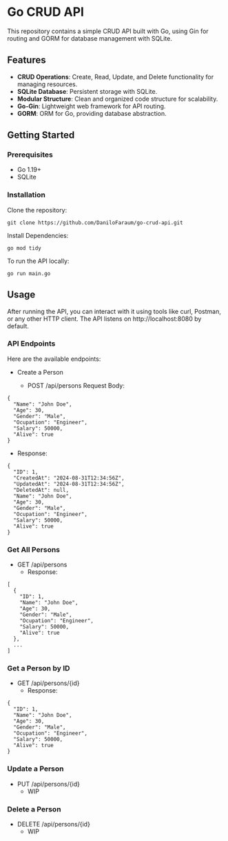 # Go CRUD API

This repository contains a simple CRUD API built with Go, using Gin for routing and GORM for database management with SQLite.

## Features

- **CRUD Operations**: Create, Read, Update, and Delete functionality for managing resources.
- **SQLite Database**: Persistent storage with SQLite.
- **Modular Structure**: Clean and organized code structure for scalability.
- **Go-Gin**: Lightweight web framework for API routing.
- **GORM**: ORM for Go, providing database abstraction.

## Getting Started

### Prerequisites

- Go 1.19+
- SQLite

### Installation

Clone the repository:

```
git clone https://github.com/DaniloFaraum/go-crud-api.git
```
Install Dependencies:
```
go mod tidy
```
To run the API locally:
```
go run main.go
```
## Usage
After running the API, you can interact with it using tools like curl, Postman, or any other HTTP client. The API listens on http://localhost:8080 by default.

### API Endpoints
Here are the available endpoints:

- Create a Person

  - POST /api/persons
Request Body:
```
{
  "Name": "John Doe",
  "Age": 30,
  "Gender": "Male",
  "Ocupation": "Engineer",
  "Salary": 50000,
  "Alive": true
}
```
  - Response:
```
{
  "ID": 1,
  "CreatedAt": "2024-08-31T12:34:56Z",
  "UpdatedAt": "2024-08-31T12:34:56Z",
  "DeletedAt": null,
  "Name": "John Doe",
  "Age": 30,
  "Gender": "Male",
  "Ocupation": "Engineer",
  "Salary": 50000,
  "Alive": true
}
```
### Get All Persons

- GET /api/persons
  - Response:
```
[
  {
    "ID": 1,
    "Name": "John Doe",
    "Age": 30,
    "Gender": "Male",
    "Ocupation": "Engineer",
    "Salary": 50000,
    "Alive": true
  },
  ...
]
```
### Get a Person by ID

- GET /api/persons/{id}
  - Response:
```
{
  "ID": 1,
  "Name": "John Doe",
  "Age": 30,
  "Gender": "Male",
  "Ocupation": "Engineer",
  "Salary": 50000,
  "Alive": true
}
```
### Update a Person

- PUT /api/persons/{id}
  - WIP

### Delete a Person

- DELETE /api/persons/{id}
  - WIP

